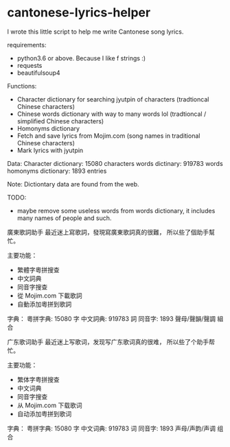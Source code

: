 # cantonese-lyrics-helper
I wrote this little script to help me write Cantonese song lyrics.

requirements:
- python3.6 or above. Because I like f strings :)
- requests
- beautifulsoup4

Functions:
- Character dictionary for searching jyutpin of characters (tradtioncal Chinese characters)
- Chinese words dictionary with way to many words lol (tradtioncal / simplified Chinese characters)
- Homonyms dictionary
- Fetch and save lyrics from Mojim.com (song names in traditional Chinese characters)
- Mark lyrics with jyutpin

Data:
Character dictionary: 15080 characters
words dictinary: 919783 words
homonyms dictionary: 1893 entries

Note:
Dictiontary data are found from the web.

TODO:
- maybe remove some useless words from words dictionary, it includes many names of people and such.


廣東歌詞助手
最近迷上寫歌詞，發現寫廣東歌詞真的很難， 所以些了個助手幫忙。

主要功能：
- 繁體字粵拼搜查
- 中文詞典
- 同音字搜查
- 從 Mojim.com 下載歌詞
- 自動添加粵拼到歌詞

字典：
粵拼字典: 15080 字
中文詞典: 919783 詞
同音字: 1893 聲母/聲韻/聲調 組合


广东歌词助手
最近迷上写歌词，发现写广东歌词真的很难， 所以些了个助手帮忙。

主要功能：
- 繁体字粤拼搜查
- 中文词典
- 同音字搜查
- 从 Mojim.com 下载歌词
- 自动添加粤拼到歌词

字典：
粤拼字典: 15080 字
中文词典: 919783 词
同音字: 1893 声母/声韵/声调 组合